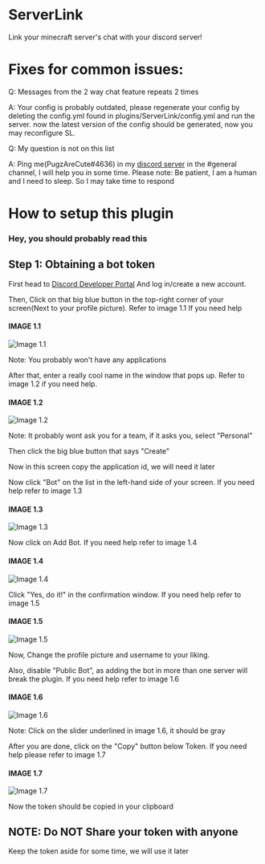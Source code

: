 # ServerLink
Link your minecraft server's chat with your discord server!

# Fixes for common issues:
Q: Messages from the 2 way chat feature repeats 2 times

A: Your config is probably outdated, please regenerate your config by deleting the config.yml found in plugins/ServerLink/config.yml and run the server. now the latest version of the config should be generated, now you may reconfigure SL.

Q: My question is not on this list

A: Ping me(PugzAreCute#4636) in my [discord server](https://discord.gg/geNRqMu5XW) in the #general channel, I will help you in some time. Please note: Be patient, I am a human and I need to sleep. So I may take time to respond

# How to setup this plugin

### Hey, you should probably read this

## Step 1: Obtaining a bot token
First head to [Discord Developer Portal](https://discord.com/developers/applications) And log in/create a new account.

Then, Click on that big blue button in the top-right corner of your screen(Next to your profile picture). Refer to image 1.1 If you need help

#### IMAGE 1.1

![Image 1.1](https://i.imgur.com/UhuKUR2.png)

Note: You probably won't have any applications

After that, enter a really cool name in the window that pops up. Refer to image 1.2 if you need help.

#### IMAGE 1.2

![Image 1.2](https://i.imgur.com/Soe8rYX.png)

Note: It probably wont ask you for a team, if it asks you, select "Personal"

Then click the big blue button that says "Create"

Now in this screen copy the application id, we will need it later

Now click "Bot" on the list in the left-hand side of your screen. If you need help refer to image 1.3

#### IMAGE 1.3

![Image 1.3](https://i.imgur.com/LgZNmuK.png)

Now click on Add Bot. If you need help refer to image 1.4

#### IMAGE 1.4

![Image 1.4](https://i.imgur.com/VriTZEb.png)

Click "Yes, do it!" in the confirmation window. If you need help refer to image 1.5

#### IMAGE 1.5

![Image 1.5](https://i.imgur.com/dLhYDQE.png)

Now, Change the profile picture and username to your liking.

Also, disable "Public Bot", as adding the bot in more than one server will break the plugin. If you need help refer to image 1.6

#### IMAGE 1.6

![Image 1.6](https://i.imgur.com/l83t0Tr.png)

Note: Click on the slider underlined in image 1.6, it should be gray

After you are done, click on the "Copy" button below Token. If you need help please refer to image 1.7

#### IMAGE 1.7

![Image 1.7](https://i.imgur.com/ne82qkV.png)

Now the token should be copied in your clipboard

## NOTE: Do NOT Share your token with anyone

Keep the token aside for some time, we will use it later